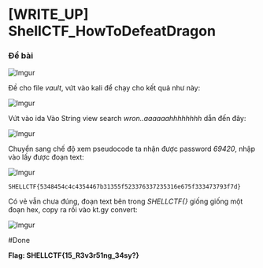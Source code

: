 # [WRITE_UP] ShellCTF_HowToDefeatDragon

### Đề bài 
![Imgur](https://i.imgur.com/LPmx6rK.png)

Đề cho file *vault*, vứt vào kali để chạy cho kết quả như này: 

![Imgur](https://i.imgur.com/qmOdwJ0.png)

Vứt vào ida Vào String view search *wron..aaaaaahhhhhhhh* dẫn đến đây:

![Imgur](https://i.imgur.com/I9mHsOs.png)

Chuyển sang chế độ xem pseudocode ta nhận được password *69420*, nhập vào lấy được đoạn text:

![Imgur](https://i.imgur.com/E69SjMb.png)

```
SHELLCTF{5348454c4c4354467b31355f523376337235316e675f333473793f7d}
```

Có vẻ vẫn chưa đúng, đoạn text bên trong *SHELLCTF{}* giống giống một đoạn hex, copy ra rồi vào kt.gy convert:

![Imgur](https://i.imgur.com/DEzdu61.png)

#Done

**Flag: SHELLCTF{15_R3v3r51ng_34sy?}**
